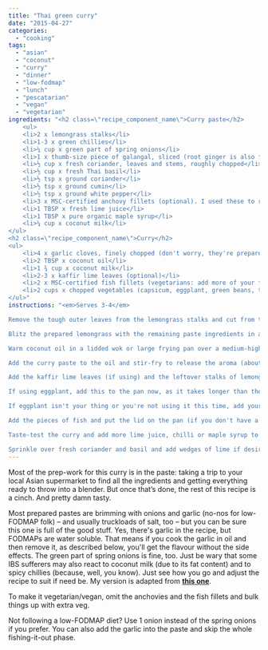```yaml
---
title: "Thai green curry"
date: "2015-04-27"
categories: 
  - "cooking"
tags: 
  - "asian"
  - "coconut"
  - "curry"
  - "dinner"
  - "low-fodmap"
  - "lunch"
  - "pescatarian"
  - "vegan"
  - "vegetarian"
ingredients: "<h2 class=\"recipe_component_name\">Curry paste</h2>
    <ul>
 	<li>2 x lemongrass stalks</li>
 	<li>1-3 x green chillies</li>
 	<li>¼ cup x green part of spring onions</li>
 	<li>1 x thumb-size piece of galangal, sliced (root ginger is also fine)</li>
 	<li>½ cup x fresh coriander, leaves and stems, roughly chopped</li>
 	<li>½ cup x fresh Thai basil</li>
 	<li>½ tsp x ground coriander</li>
 	<li>½ tsp x ground cumin</li>
 	<li>½ tsp x ground white pepper</li>
 	<li>3 x MSC-certified anchovy fillets (optional). I used these to replace the shrimp paste and fish sauce called for in the original recipe</li>
 	<li>1 TBSP x fresh lime juice</li>
 	<li>1 TBSP x pure organic maple syrup</li>
 	<li>¼ cup x coconut milk</li>
</ul>
<h2 class=\"recipe_component_name\">Curry</h2>
<ul>
 	<li>4 x garlic cloves, finely chopped (don't worry, they're prepared in a low-FODMAP-friendly way)</li>
 	<li>2 TBSP x coconut oil</li>
 	<li>1 ¾ cup x coconut milk</li>
 	<li>2-3 x kaffir lime leaves (optional)</li>
 	<li>2 x MSC-certified fish fillets (vegetarians: add more of your favourite vegetables), chopped into pieces</li>
 	<li>2 cups x chopped vegetables (capsicum, eggplant, green beans, tomatoes, zucchini and/or bamboo shoots are best)</li>
</ul>"
instructions: "<em>Serves 3-4</em>

Remove the tough outer leaves from the lemongrass stalks and cut from the bulb. Thinly slice the lower half of the stalk (the upper half can be discarded or cut into long segments and added to the curry pot for extra flavour). Mince with a knife or mortar and pestle.

Blitz the prepared lemongrass with the remaining paste ingredients in a food processor until well-blended.

Warm coconut oil in a lidded wok or large frying pan over a medium-high heat. Add the garlic and cook until golden, then discard the garlic pieces. I find it easiest to pour the oil into a jar through a mini sieve and then return the oil to the pan.

Add the curry paste to the oil and stir-fry to release the aroma (about 1 minute). Pour in the 1 ¾ cup of coconut milk and stir to combine.

Add the kaffir lime leaves (if using) and the leftover stalks of lemongrass to the pan.

If using eggplant, add this to the pan now, as it takes longer than the other vegetables. Stir and bring to a boil. Reduce the heat to medium-low, cover, and gently simmer for 10-15 minutes (or until the eggplant has significantly softened, if using), stirring occasionally. Add the other vegetables and cook for a further 10 minutes or until they're tender.

If eggplant isn't your thing or you're not using it this time, add your vegetables to the pan after the lime leaves and lemongrass stalks. They'll take less time in total, 10 minutes or so. Cook until they're tender.

Add the pieces of fish and put the lid on the pan (if you don't have a lid, try a large plate or even a cooking tray). Cook for a few minutes until the fish is white the whole way through.

Taste-test the curry and add more lime juice, chilli or maple syrup to taste. Try a pinch of sea salt if it’s not quite salty enough.

Sprinkle over fresh coriander and basil and add wedges of lime if desired. Serve with rice or noodles."
---
```


Most of the prep-work for this curry is in the paste: taking a trip to your local Asian supermarket to find all the ingredients and getting everything ready to throw into a blender. But once that’s done, the rest of this recipe is a cinch. And pretty damn tasty.

Most prepared pastes are brimming with onions and garlic (no-nos for low-FODMAP folk) – and usually truckloads of salt, too – but you can be sure this one is full of the good stuff. Yes, there's garlic in the recipe, but FODMAPs are water soluble. That means if you cook the garlic in oil and then remove it, as described below, you'll get the flavour without the side effects. The green part of spring onions is fine, too. Just be wary that some IBS sufferers may also react to coconut milk (due to its fat content) and to spicy chillies (because, well, you know). Just see how you go and adjust the recipe to suit if need be. My version is adapted from **[this one](http://t.umblr.com/redirect?z=http%3A%2F%2Fthaifood.about.com%2Fod%2Fthairecipes%2Fss%2Fgreencurry_3.htm&t=MzBhNjlkOThlMjFhY2ExMzdkOTY1MmE0YzIyYzZlNjQwNDQ0ZjZhOSxZeHhJOEwyZQ%3D%3D&b=t%3AVOYglxJ9sBHW8BFVroDfxQ&p=http%3A%2F%2Fcookingwithnothing.com%2Fpost%2F28768411196%2Fthai-green-curry-low-fodmap&m=1)**.

To make it vegetarian/vegan, omit the anchovies and the fish fillets and bulk things up with extra veg.

Not following a low-FODMAP diet? Use 1 onion instead of the spring onions if you prefer. You can also add the garlic into the paste and skip the whole fishing-it-out phase.
